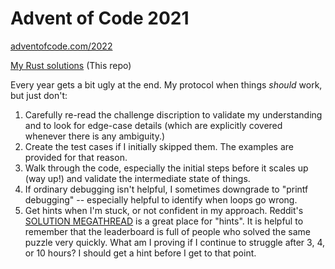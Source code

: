 # Advent of Code 2021
[adventofcode.com/2022](https://adventofcode.com/2022)

[My Rust solutions](https://github.com/dantho/aoc2022) (This repo)

Every year gets a bit ugly at the end.  My protocol when things _should_ work, but just don't:
1. Carefully re-read the challenge discription to validate my understanding and to look for edge-case details (which are explicitly covered whenever there is any ambiguity.)
1. Create the test cases if I initially skipped them.  The examples are provided for that reason.
1. Walk through the code, especially the initial steps before it scales up (way up!) and validate the intermediate state of things.
1. If ordinary debugging isn't helpful, I sometimes downgrade to "printf debugging" -- especially helpful to identify when loops go wrong.
1. Get hints when I'm stuck, or not confident in my approach.  Reddit's [SOLUTION MEGATHREAD](https://www.reddit.com/r/adventofcode/search?q=flair_name%3A%22SOLUTION%20MEGATHREAD%22) is a great place for "hints".  It is helpful to remember that the leaderboard is full of people who solved the same puzzle very quickly.  What am I proving if I continue to struggle after 3, 4, or 10 hours?  I should get a hint before I get to that point.